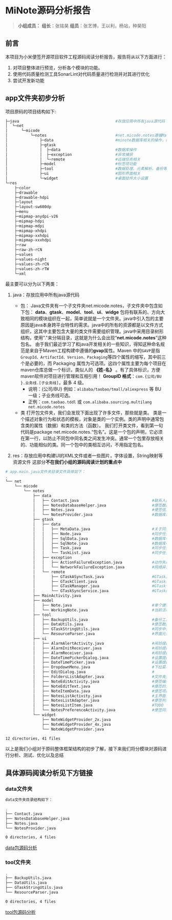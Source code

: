 # MiNote源码分析报告


> **小组成员：**
> **组长**：张铭昊
> **组员**：张艺博，王以利，杨站，种昊阳

## 前言

本项目为小米便签开源项目软件工程源码阅读分析报告，报告将从以下方面进行：

1. 对项目整体进行预览，分析各个模块的功能。
2. 使用代码质量检测工具SonarLint对代码质量进行检测并对其进行优化
3. 尝试开发新功能


## app文件夹初步分析

项目原码的项目结构如下:
``` bash
├─java                                          #存放应用中所有java源代码
│  └─net                                                
│      └─micode
│          └─notes                              #net.micode.notes遵循Maven工程中GroupID 的命名格式
│              ├─data                           #minote数据库相关的操作，如初始化与CURD
│              ├─gtask
│              │  ├─data                        #数据库操作
│              │  ├─exception                   #异常捕获
│              │  └─remote                      #远端任务相关
│              ├─model                          #标签项功能
│              ├─tool                           #数据处理、元素解析、备份等工具类
│              ├─ui                             #图形界面相关
│              └─widget                         #桌面挂件大小设置
└─res
    ├─color
    ├─drawable
    ├─drawable-hdpi
    ├─layout
    ├─layout-sw600dp
    ├─menu
    ├─mipmap-anydpi-v26
    ├─mipmap-hdpi
    ├─mipmap-mdpi
    ├─mipmap-xhdpi
    ├─mipmap-xxhdpi
    ├─mipmap-xxxhdpi
    ├─raw
    ├─raw-zh-rCN
    ├─values
    ├─values-night
    ├─values-zh-rCN
    ├─values-zh-rTW
    └─xml
```
最主要可以分为以下两类：

1. java：存放应用中所有java源代码
   - 包：
    Java文件夹有一个子文件夹net.micode.notes，子文件夹中包含如下包：
    **data**、**gtask**、**model**、**tool**、**ui**、**widge**
    包将有联系的、方向大致相同的模块组织在一起，简单说就是一个文件夹。java中引入包的主要原因是java本身跨平台特性的需求。java中的所有的资源都是以文件方式组织，这其中主要包含大量的类文件需要组织管理。java中采用目录树形结构，使用"."来分隔目录，这就是为什么会出现“**net.micode.notes**”这种包名。
    由于我们最近学习了和java开发相关的一些知识，得知这种命名规范是来自于Maven工程构建中遵循的**gvap**属性。Maven 中的`GAVP`是指`GroupId、ArtifactId、Version、Packaging`等四个属性的缩写，其中前三个是必要的，而 Packaging 属性为可选项。这四个属性主要为每个项目在maven仓库总做一个标识，类似人的 **《姓-名》** 。有了具体标识，方便maven软件对项目进行管理和互相引用！
    **GroupID 格式**：`com.{公司/BU }.业务线.[子业务线]`，最多 4 级。
        - 说明：{公司/BU} 例如：`alibaba/taobao/tmall/aliexpress` 等 BU 一级；子业务线可选。
        - 正例：`com.taobao.tddl` 或 `com.alibaba.sourcing.multilang  net.micode.notes`
    - 类
    打开包文件夹，我们会发现下面出现了许多文件，那些就是类。
    类是一个描述对象行为和状态的模板，对象是类的一个实例。类的声明中通常包含类的属性（数据）和类的方法（函数）。
    我们打开类文件，看到第一句代码是package net.micode.notes.“包名”。这是一个包的声明，它必须在第一行，以防止不同包中同名类之间发生冲突。通常一个包里存放相关的、功能相似的类。同一个包中的类相互访问，不用指定包名。

2. res：存放应用中构建UI的XML文件或者一些图片，字体设置，String映射等资源文件
   这部分**不在我们小组的源码阅读计划的重点中**

``` bash
# app.main.java文件夹目录文件具体如下：
.
└── net
    └── micode
        └── notes
            ├── data
            │   ├── Contact.java                                #联系人数据库
            │   ├── NotesDatabaseHelper.java                    #便签数据库，用于记录便签相关属性和数据
            │   ├── Notes.java                                  #便签信息提供类
            │   └── NotesProvider.java                          #数据库帮助类，用于辅助创建、处理数据库的条目
            ├── gtask
            │   ├── data
            │   │   ├── MetaData.java                           #关于同步任务的元数据
            │   │   ├── Node.java                               #同步任务的管理结点，用于设置、保存同步动作的信息
            │   │   ├── SqlData.java                            #数据库中基本数据，方法包括读取数据、获取数据库中数据、提交数据到数据库
            │   │   ├── SqlNote.java                            #数据库中便签数据，方法包括读取便签内容、从数据库中获取便签数据、设置便签内容、提交便签数据到数据库
            │   │   ├── Task.java                               #同步任务，将创建、更新和同步动作包装成JSON对象，用本地和远程的JSON对结点内容进行设置，获取同步信息，进行本地和远程的同步
            │   │   └── TaskList.java                           #同步任务列表，将Task组织成同步任务列表进行管理
            │   ├── exception
            │   │   ├── ActionFailureException.java             #动作失败异常
            │   │   └── NetworkFailureException.java            #网络异常失败
            │   └── remote
            │       ├── GTaskASyncTask.java                     #GTask异步任务，方法包括任务同步和取消，显示同步任务的进程、通知和结果
            │       ├── GTaskClient.java                        #GTask客户端，提供登录Google账户，创建任务和任务列表，添加和删除结点，提交、重置更新、获取任务列表等功能
            │       ├── GTaskManager.java                       #GTask管理者，提供同步本地和远端的任务，初始化任务列表，同步内容、文件夹，添加、更新本地和远端结点，刷新本地同步任务ID等功能
            │       └── GTaskSyncService.java                   #GTask同步服务，用于提供同步服务 （开始、取消同步），发送广播
            ├── MainActivity.java
            ├── model
            │   ├── Note.java                                   #单个便签项
            │   └── WorkingNote.java                            #当前活动便签项
            ├── tool
            │   ├── BackupUtils.java                            #备份工具类，用于数据备份读取、显示
            │   ├── DataUtils.java                              #便签数据处理工具类，封装如查找、移动、删除数据等操作
            │   ├── GTaskStringUtils.java                       #同步中使用的字符串工具类，为了jsonObject提供string对象
            │   └── ResourceParser.java                         #界面元素的解析工具类，利用R.java这个类获取资源供程序调用
            ├── ui
            │   ├── AlarmAlertActivity.java                     #闹铃提醒界面
            │   ├── AlarmInitReceiver.java                      #闹铃提醒启动消息接收器
            │   ├── AlarmReceiver.java                          #闹铃提醒接收器
            │   ├── DateTimePickerDialog.java                   #设置提醒时间的对话框界面
            │   ├── DateTimePicker.java                         #设置提醒时间的部件
            │   ├── DropdownMenu.java                           #下拉菜单界面
            │   ├── EditDialog.java                             #
            │   ├── FoldersListAdapter.java                     #文件夹列表链接器（链接数据库）
            │   ├── NoteEditActivity.java                       #便签编辑活动
            │   ├── NoteEditText.java                           #便签的文本编辑界面
            │   ├── NoteItemData.java                           #便签项数据
            │   ├── NotesListActivity.java                      #主界面，用于实现处理文件夹列表的活动
            │   ├── NotesListAdapter.java                       #便签列表链接器（链接数据库）
            │   ├── NotesListItem.java                          #TODO
            │   └── NotesPreferenceActivity.java                #便签同步的设置界面
            └── widget
                ├── NoteWidgetProvider_2x.java
                ├── NoteWidgetProvider_4x.java
                └── NoteWidgetProvider.java

12 directories, 41 files

```
以上是我们小组对于原码整体框架结构的初步了解，接下来我们将分模块对源码进行分析、测试、优化以及总结


## 具体源码阅读分析见下方链接

### data文件夹

``` bash 
data文件夹目录结构如下：

.
├── Contact.java
├── NotesDatabaseHelper.java
├── Notes.java
└── NotesProvider.java

0 directories, 4 files

```
[data包源码分析](./src/main/java/net/micode/notes/data/README.md)


### tool文件夹
``` bash
.
├── BackupUtils.java
├── DataUtils.java
├── GTaskStringUtils.java
└── ResourceParser.java

0 directories, 4 files
```
[tool包源码分析](./src/main/java/net/micode/notes/tool/README.md)
